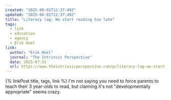 ```yaml
---
created: "2025-08-01T12:37:49Z"
updated: "2025-08-01T12:37:49Z"
title: "Literacy lag: We start reading too late"
tags:
  - link
  - education
  - agency
  - Erik Hoel
link:
  author: "Erik Hoel"
  journal: "The Intrinsic Perspective"
  date: 2025-07-31
  url: https://www.theintrinsicperspective.com/p/literacy-lag-we-start-reading-too
---
```


{% linkPost title, tags, link %} I'm not saying you need to force parents to teach their 3 year-olds to read, but claiming it's not "developmentally appropriate" seems crazy.
